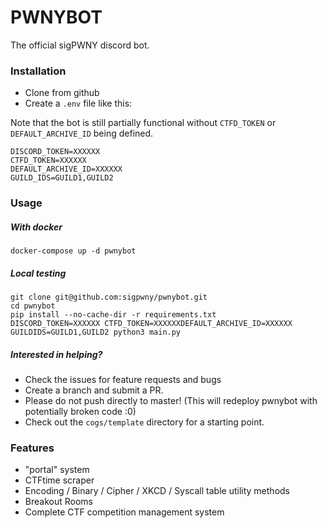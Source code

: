 # PWNYBOT

The official sigPWNY discord bot.
### Installation

+ Clone from github
+ Create a `.env` file like this:

Note that the bot is still partially functional without `CTFD_TOKEN` or `DEFAULT_ARCHIVE_ID` being defined.

```
DISCORD_TOKEN=XXXXXX
CTFD_TOKEN=XXXXXX
DEFAULT_ARCHIVE_ID=XXXXXX
GUILD_IDS=GUILD1,GUILD2
```


### Usage

##### With docker

```
docker-compose up -d pwnybot
```

##### Local testing


```
git clone git@github.com:sigpwny/pwnybot.git
cd pwnybot
pip install --no-cache-dir -r requirements.txt
DISCORD_TOKEN=XXXXXX CTFD_TOKEN=XXXXXXDEFAULT_ARCHIVE_ID=XXXXXX GUILDIDS=GUILD1,GUILD2 python3 main.py
```

##### Interested in helping?

+ Check the issues for feature requests and bugs
+ Create a branch and submit a PR.
+ Please do not push directly to master! (This will redeploy pwnybot with potentially broken code :0)
+ Check out the `cogs/template` directory for a starting point.

### Features

+ "portal" system
+ CTFtime scraper
+ Encoding / Binary / Cipher / XKCD / Syscall table utility methods
+ Breakout Rooms
+ Complete CTF competition management system